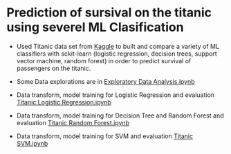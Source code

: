 # Prediction of sursival on the titanic using severel ML Clasification

- Used Titanic data set from [Kaggle](https://www.kaggle.com/c/titanic) to built and compare a variety of ML classifiers with sckit-learn (logistic regression, decision trees, support vector machine, random forest) in order to predict survival of passengers on the titanic.  
    
-  Some Data explorations are in 
[Exploratory Data Analysis.ipynb](Exploratory%20Data%20Analysis.ipynb) 
- Data transform, model training for Logistic Regression and evaluation  
[Titanic Logistic Regression.ipynb](Titanic%20Logistic%20Regression.ipynb)
- Data transform, model training for Decision Tree and Random Forest and evaluation 
[Titanic Random Forest.ipynb](Titanic%20Random%20Forest.ipynb)
- Data transform, model training for SVM and evaluation
[Titanic SVM.ipynb](Titanic%20SVM.ipynb)
